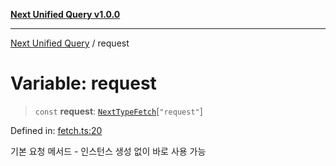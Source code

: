 [**Next Unified Query v1.0.0**](../README.md)

***

[Next Unified Query](../globals.md) / request

# Variable: request

> `const` **request**: [`NextTypeFetch`](../interfaces/NextTypeFetch.md)\[`"request"`\]

Defined in: [fetch.ts:20](https://github.com/newExpand/next-unified-query/blob/main/packages/core/src/fetch.ts#L20)

기본 요청 메서드 - 인스턴스 생성 없이 바로 사용 가능
